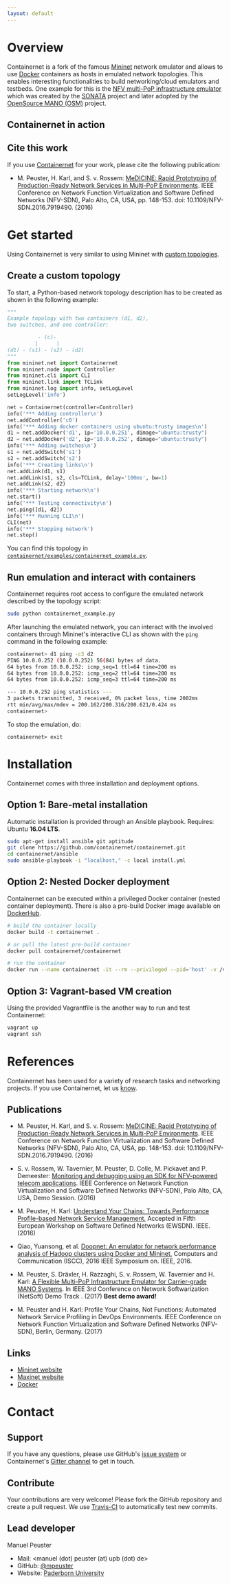 ```yaml
---
layout: default
---
```



# [](#overview)Overview

Containernet is a fork of the famous [Mininet](http://mininet.org) network emulator and allows to use [Docker](https://www.docker.com) containers as hosts in emulated network topologies. This enables interesting functionalities to build networking/cloud emulators and testbeds. One example for this is the [NFV multi-PoP infrastructure emulator](https://github.com/sonata-nfv/son-emu) which was created by the [SONATA](http://sonata-nfv.eu) project and later adopted by the [OpenSource MANO (OSM)](https://osm.etsi.org) project.

## Containernet in action

<script type="text/javascript" src="https://asciinema.org/a/4eSesgrJL8t2VikiDnHoD9qRF.js" id="asciicast-4eSesgrJL8t2VikiDnHoD9qRF" async data-autoplay="true" data-size="medium" data-loop="true" data-rows="12"></script>

## Cite this work

If you use [Containernet](containernet.github.io) for your work, please cite the following publication:

* M. Peuster, H. Karl, and S. v. Rossem: [MeDICINE: Rapid Prototyping of Production-Ready Network Services in Multi-PoP Environments](http://ieeexplore.ieee.org/document/7919490/). IEEE Conference on Network Function Virtualization and Software Defined Networks (NFV-SDN), Palo Alto, CA, USA, pp. 148-153. doi: 10.1109/NFV-SDN.2016.7919490. (2016)


# [](#get-started)Get started

Using Containernet is very similar to using Mininet with [custom topologies](http://mininet.org/walkthrough/#custom-topologies).

## Create a custom topology

To start, a Python-based network topology description has to be created as shown in the following example:

```python
"""
Example topology with two containers (d1, d2),
two switches, and one controller:

          - (c)-
         |      |
(d1) - (s1) - (s2) - (d2)
"""
from mininet.net import Containernet
from mininet.node import Controller
from mininet.cli import CLI
from mininet.link import TCLink
from mininet.log import info, setLogLevel
setLogLevel('info')

net = Containernet(controller=Controller)
info('*** Adding controller\n')
net.addController('c0')
info('*** Adding docker containers using ubuntu:trusty images\n')
d1 = net.addDocker('d1', ip='10.0.0.251', dimage="ubuntu:trusty")
d2 = net.addDocker('d2', ip='10.0.0.252', dimage="ubuntu:trusty")
info('*** Adding switches\n')
s1 = net.addSwitch('s1')
s2 = net.addSwitch('s2')
info('*** Creating links\n')
net.addLink(d1, s1)
net.addLink(s1, s2, cls=TCLink, delay='100ms', bw=1)
net.addLink(s2, d2)
info('*** Starting network\n')
net.start()
info('*** Testing connectivity\n')
net.ping([d1, d2])
info('*** Running CLI\n')
CLI(net)
info('*** Stopping network')
net.stop()
```

You can find this topology in [`containernet/examples/containernet_example.py`](https://github.com/containernet/containernet/tree/master/examples/containernet_example.py).

## Run emulation and interact with containers

Containernet requires root access to configure the emulated network described by the topology script:

```bash
sudo python containernet_example.py
```

After launching the emulated network, you can interact with the involved containers through Mininet's interactive CLI as shown with the `ping` command in the following example:

```bash
containernet> d1 ping -c3 d2
PING 10.0.0.252 (10.0.0.252) 56(84) bytes of data.
64 bytes from 10.0.0.252: icmp_seq=1 ttl=64 time=200 ms
64 bytes from 10.0.0.252: icmp_seq=2 ttl=64 time=200 ms
64 bytes from 10.0.0.252: icmp_seq=3 ttl=64 time=200 ms

--- 10.0.0.252 ping statistics ---
3 packets transmitted, 3 received, 0% packet loss, time 2002ms
rtt min/avg/max/mdev = 200.162/200.316/200.621/0.424 ms
containernet>
```

To stop the emulation, do:

```
containernet> exit
```

# [](#installation)Installation
Containernet comes with three installation and deployment options.

## Option 1: Bare-metal installation
Automatic installation is provided through an Ansible playbook. Requires: Ubuntu **16.04 LTS**.

```bash
sudo apt-get install ansible git aptitude
git clone https://github.com/containernet/containernet.git
cd containernet/ansible
sudo ansible-playbook -i "localhost," -c local install.yml
```

## Option 2: Nested Docker deployment
Containernet can be executed within a privileged Docker container (nested container deployment). There is also a pre-build Docker image available on [DockerHub](https://hub.docker.com/r/containernet/containernet/).

```bash
# build the container locally
docker build -t containernet .
```

```bash
# or pull the latest pre-build container
docker pull containernet/containernet
```

```bash
# run the container
docker run --name containernet -it --rm --privileged --pid='host' -v /var/run/docker.sock:/var/run/docker.sock containernet /bin/bash
```

## Option 3: Vagrant-based VM creation
Using the provided Vagrantfile is the another way to run and test Containernet:

```bash
vagrant up
vagrant ssh
```


# [](#references)References

Containernet has been used for a variety of research tasks and networking projects. If you use Containernet, let us [know](mailto:containernet@peuster.de).

## Publications

* M. Peuster, H. Karl, and S. v. Rossem: [MeDICINE: Rapid Prototyping of Production-Ready Network Services in Multi-PoP Environments](http://ieeexplore.ieee.org/document/7919490/). IEEE Conference on Network Function Virtualization and Software Defined Networks (NFV-SDN), Palo Alto, CA, USA, pp. 148-153. doi: 10.1109/NFV-SDN.2016.7919490. (2016)

* S. v. Rossem, W. Tavernier, M. Peuster, D. Colle, M. Pickavet and P. Demeester: [Monitoring and debugging using an SDK for NFV-powered telecom applications](https://biblio.ugent.be/publication/8521281/file/8521284.pdf). IEEE Conference on Network Function Virtualization and Software Defined Networks (NFV-SDN), Palo Alto, CA, USA, Demo Session. (2016)

* M. Peuster, H. Karl: [Understand Your Chains: Towards Performance Profile-based Network Service Management.](http://ieeexplore.ieee.org/document/7956044/) Accepted in Fifth European Workshop on Software Defined Networks (EWSDN). IEEE. (2016)

* Qiao, Yuansong, et al. [Doopnet: An emulator for network performance analysis of Hadoop clusters using Docker and Mininet.](http://ieeexplore.ieee.org/document/7543832/) Computers and Communication (ISCC), 2016 IEEE Symposium on. IEEE, 2016.

* M. Peuster, S. Dräxler, H. Razzaghi, S. v. Rossem, W. Tavernier and H. Karl: [A Flexible Multi-PoP Infrastructure Emulator for Carrier-grade MANO Systems](https://cs.uni-paderborn.de/fileadmin/informatik/fg/cn/Publications_Conference_Paper/Publications_Conference_Paper_2017/peuster_netsoft_demo_paper_2017.pdf). In IEEE 3rd Conference on Network Softwarization (NetSoft) Demo Track . (2017) **Best demo award!**

* M. Peuster and H. Karl: Profile Your Chains, Not Functions: Automated Network Service Profiling in DevOps Environments. IEEE Conference on Network Function Virtualization and Software Defined Networks (NFV-SDN), Berlin, Germany. (2017)

## Links

* [Mininet website](http://mininet.org)
* [Maxinet website](http://maxinet.github.io)
* [Docker](https://www.docker.com)

# [](#contact)Contact

## Support
If you have any questions, please use GitHub's [issue system](https://github.com/containernet/containernet/issues) or Containernet's [Gitter channel](https://gitter.im/containernet/) to get in touch.

## Contribute
Your contributions are very welcome! Please fork the GitHub repository and create a pull request. We use [Travis-CI](https://travis-ci.org/containernet/containernet) to automatically test new commits. 

## Lead developer

Manuel Peuster
* Mail: <manuel (dot) peuster (at) upb (dot) de>
* GitHub: [@mpeuster](https://github.com/mpeuster)
* Website: [Paderborn University](https://cs.uni-paderborn.de/cn/person/?tx_upbperson_personsite%5BpersonId%5D=13271&tx_upbperson_personsite%5Bcontroller%5D=Person&cHash=bafec92c0ada0bdfe8af6e2ed99efb4e)
